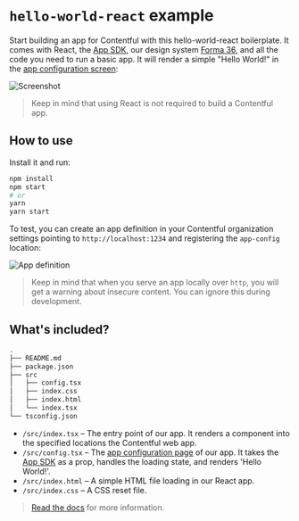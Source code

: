 # `hello-world-react` example
Start building an app for Contentful with this hello-world-react boilerplate. It comes with React, the [App SDK](https://ctfl.io/app-sdk), our design system [Forma 36](https://ctfl.io/f36), and all the code you need to run a basic app. It will render a simple "Hello World!" in the [app configuration screen](https://www.contentful.com/developers/docs/extensibility/app-framework/locations/#app-configuration):

![Screenshot](https://images.ctfassets.net/tz3n7fnw4ujc/2xWhCSYIJmGCJVVRHXw2Yb/0aa067e4f3d993e886031059cd5aabb6/hello-world-app.png)

> Keep in mind that using React is not required to build a Contentful app.

## How to use

Install it and run:

```bash
npm install
npm start
# or
yarn
yarn start
```

To test, you can create an app definition in your Contentful organization settings pointing to `http://localhost:1234` and registering the `app-config` location:

![App definition](https://images.ctfassets.net/tz3n7fnw4ujc/6jjsBToDLY7OP9Yy4KXWGx/14813081b1ab56cf11aee903e474054e/Screenshot_2020-05-06_at_11.35.40.png?w=1800)

> Keep in mind that when you serve an app locally over `http`, you will get a warning about insecure content. You can ignore this during development.

## What's included?

```bash
.
├── README.md
├── package.json
├── src
│   ├── config.tsx
│   ├── index.css
│   ├── index.html
│   └── index.tsx
└── tsconfig.json
```

- `/src/index.tsx` – The entry point of our app. It renders a component into the specified locations the Contentful web app.
- `/src/config.tsx` – The [app configuration page](https://www.contentful.com/developers/docs/extensibility/app-framework/locations/#app-configuration) of our app. It takes the [App SDK](https://ctfl.io/app-sdk) as a prop, handles the loading state, and renders 'Hello World!'.
- `/src/index.html` – A simple HTML file loading in our React app.
- `/src/index.css` – A CSS reset file.

> [Read the docs](https://www.contentful.com/developers/docs/extensibility/app-framework/) for more information.